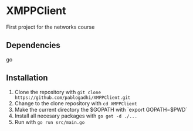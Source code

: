# XMPPClient
First project for the networks course

## Dependencies
go

## Installation
1. Clone the repository with `git clone https://github.com/pablogadhi/XMPPClient.git`
2. Change to the clone repository with `cd XMPPClient`
3. Make the current directory the $GOPATH with `export GOPATH=$PWD`
4. Install all necesary packages with `go get -d ./...`
5. Run with `go run src/main.go`
